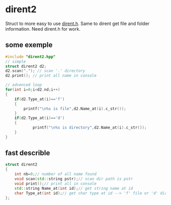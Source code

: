 # dirent2
Struct to more easy to use [dirent.h](https://github.com/tronkko/dirent).
Same to dirent get file and folder information.
Need dirent.h for work.
## some exemple
```cpp
#include "dirent2.hpp"
// simple
struct dirent2 d2;
d2.scan("."); // scan '.' directory
d2.print(); // print all name in console

// advenced loop
for(int i=0;i<d2.nd;i++)
{
	if(d2.Type_at(i)=='f')
  	{
   		printf("\n%s is file",d2.Name_at(i).c_str());
  	}
  	if(d2.Type_at(i)=='d')
  	{
    		printf("\n%s is directory",d2.Name_at(i).c_str());
  	}
}

```
## fast describle
```cpp
struct dirent2
{
	int nb=0;// number of all name found
	void scan(std::string pstr);// scan dir path is pstr
	void print();// print all in console
	std::string Name_at(int id);// get string name at id
	char Type_at(int id);// get char type at id --> 'f' file or 'd' dir
};
```
